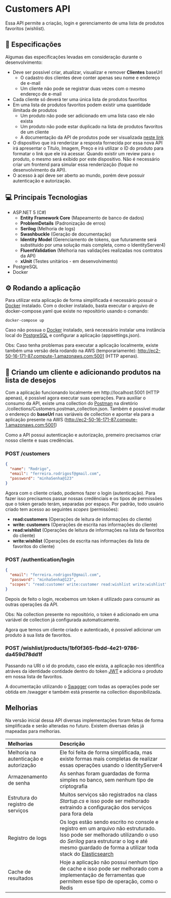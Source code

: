 # Customers API

Essa API permite a criação, login e gerenciamento de uma lista de produtos favoritos (wishlist). 

## 🔎 **Especificações**
Algumas das especificações levadas em consideração durante o desenvolvimento:
 - Deve ser possível criar, atualizar, visualizar e remover **Clientes**
baseUrl
     - O cadastro dos clientes deve conter apenas seu nome e endereço de
e-mail
     - Um cliente não pode se registrar duas vezes com o mesmo endereço
de e-mail
 - Cada cliente só deverá ter uma única lista de produtos favoritos
 - Em uma lista de produtos favoritos podem existir uma quantidade ilimitada
de produtos
     - Um produto não pode ser adicionado em uma lista caso ele não exista
     - Um produto não pode estar duplicado na lista de produtos favoritos de
um cliente
     - A documentação da API de produtos pode ser visualizada [neste link](https://gist.github.com/Bgouveia/9e043a3eba439489a35e70d1b5ea08ec)
 - O dispositivo que irá renderizar a resposta fornecida por essa nova API irá
apresentar o Título, Imagem, Preço e irá utilizar o ID do produto para formatar
o link que ele irá acessar. Quando existir um review para o produto, o mesmo
será exibido por este dispositivo. Não é necessário criar um frontend para
simular essa renderização (foque no desenvolvimento da API).
 - O acesso à api deve ser aberto ao mundo, porém deve possuir autenticação
e autorização.

## 💻 **Principais Tecnologias**
 - ASP.NET 5 (C#)
     - **Entity Framework Core** (Mapeamento de banco de dados)
     - **ProblemDetails** (Padronização de erros)
     - **Serilog** (Melhoria de logs)
     - **Swashbuckle** (Geração de documentação)
     - **Identity Model** (Gerenciamento de tokens, que futuramente será substituido por uma solução mais completa, como o IdentityServer4)
     - **FluentValidation** (Melhoria nas validações realizadas nos contratos da API)
     - **xUnit** (Testes unitários - em desenvolvimento)
 - PostgreSQL
 - Docker

## ⚙️ **Rodando a aplicação**

Para utilizar esta aplicação de forma simplificada é necessário possuir o [Docker](https://www.docker.com/) instalado. Com o docker instalado, basta executar o arquivo de docker-compose.yaml que existe no repositório usando o comando:

```
docker-compose up
```

Caso não possua o [Docker](https://www.docker.com/) instalado, será necessário instalar uma instância local do [PostgreSQL](https://www.postgresql.org/) e configurar a aplicação (appsettings.json).

Obs: Caso tenha problemas para executar a aplicação localmente, existe também uma versão dela rodando na AWS (temporariamente): http://ec2-50-16-171-87.compute-1.amazonaws.com:5001 (HTTP apenas).

## 👦 **Criando um cliente e adicionando produtos na lista de desejos**

Com a aplicação funcionando localmente em http://localhost:5001 (HTTP apenas), é possível agora executar suas operações. Para auxiliar o consumo da API, existe uma collection do [Postman](https://www.postman.com/) na diretório ./collections/Customers.postman_collection.json. Também é possível mudar o endereço do **baseUrl** nas variáveis de collection e apontar ela para a aplicação presente na AWS (http://ec2-50-16-171-87.compute-1.amazonaws.com:5001)

Como a API possui autenticação e autorização, premeiro precisamos criar nosso cliente e suas credências.

### POST /customers
```json
{
  "name": "Rodrigo",
  "email": "ferreira.rodrigosf@gmail.com",
  "password": "minhaSenha@123"
}
```

Agora com o cliente criado, podemos fazer o login (autenticação). Para fazer isso precisamos passar nossas credênciais e os tipos de permissões que o token gerado terám, separadas por espaço. Por padrão, todo usuário criado tem acesso ao seguintes *scopes* (permissões):
 - **read:customers** (Operações de leitura de informações do cliente)
 - **write: customers** (Operações de escrita nas informações do cliente)
 - **read:wishlist** (Operações de leitura de informações na lista de favoritos do cliente)
 - **write:wishlist** (Operações de escrita nas informações da lista de favoritos do cliente)

### POST /authentication/login
```json
{
  "email": "ferreira.rodrigosf@gmail.com",
  "password": "minhaSenha@123",
  "scopes": "read:customer write:customer read:wishlist write:wishlist"
}
```

Depois de feito o login, recebemos um token é utilizado para consumir as outras operações da API.

Obs: Na collection presente no repositório, o token é adicionado em uma variável de collection já configurada automaticamente.

Agora que temos um cliente criado e autenticado, é possível adicionar um produto à sua lista de favoritos.

### POST /wishlist/products/**1bf0f365-fbdd-4e21-9786-da459d78dd1f**

Passando na URI o id do produto, caso ele exista, a aplicação nos identifica atráves da identidade contidade dentro do token [JWT](https://jwt.io/) e adiciona o produto em nossa lista de favoritos. 

A documentação utilizando o [Swagger](https://swagger.io/) com todas as operações pode ser obtida em /swagger e também está presente na collection disponibilizada.

## Melhorias
Na versão inicial dessa API diversas implementações foram feitas de forma simplificada e serão alteradas no futuro. Existem diversas delas já mapeadas para melhorias.

| Melhorias        | Descrição           
| :---------------- |:-------------
| Melhoria na autenticação e autorização | Ele foi feita de forma simplificada, mas existe formas mais completas de realizar essas operações usando o IdentityServer4
| Armazenamento de senha | As senhas foram guardadas de forma simples no banco, sem nenhum tipo de criptografia   
| Estrutura do registro de serviços | Muitos serviços são registrados na class *Startup.cs* e isso pode ser melhorado extraindo a configuração dos serviços para fora dela 
| Registro de logs | Os logs estão sendo escrito no console e registro em um arquivo não estruturado. Isso pode ser melhorado utilizando o uso do *Serilog* para estruturar o log e até mesmo guardado de forma a utilizar toda stack do [Elasticsearch](https://www.elastic.co/pt/what-is/elasticsearch)
| Cache de resultados | Hoje a aplicação não possui nenhum tipo de cache e isso pode ser melhorado com a implementação de ferramentas que permitem esse tipo de operação, como o Redis